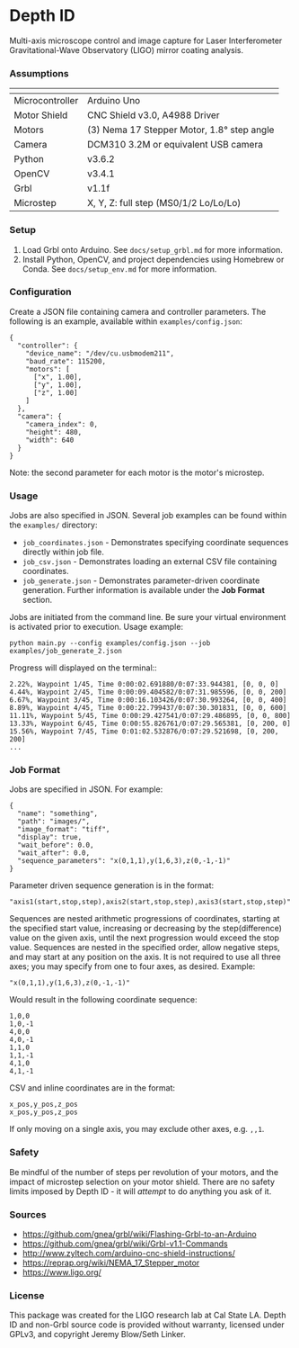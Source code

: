 # Depth ID

Multi-axis microscope control and image capture for Laser Interferometer 
Gravitational-Wave Observatory (LIGO) mirror coating analysis.

### Assumptions

[]() | []()
--- | ---
Microcontroller | Arduino Uno
Motor Shield | CNC Shield v3.0, A4988 Driver 
Motors | (3) Nema 17 Stepper Motor, 1.8° step angle
Camera | DCM310 3.2M or equivalent USB camera
Python | v3.6.2
OpenCV | v3.4.1
Grbl | v1.1f
Microstep | X, Y, Z: full step (MS0/1/2 Lo/Lo/Lo)

### Setup

1. Load Grbl onto Arduino. See `docs/setup_grbl.md` for more information.
2. Install Python, OpenCV, and project dependencies using Homebrew or Conda. 
    See `docs/setup_env.md` for more information. 

### Configuration

Create a JSON file containing camera and controller parameters. The following
is an example, available within `examples/config.json`:

    {
      "controller": {
        "device_name": "/dev/cu.usbmodem211",
        "baud_rate": 115200,
        "motors": [
          ["x", 1.00],
          ["y", 1.00],
          ["z", 1.00]
        ]
      },
      "camera": {
        "camera_index": 0,
        "height": 480,
        "width": 640
      }
    }
    
Note: the second parameter for each motor is the motor's microstep.

### Usage

Jobs are also specified in JSON. Several job examples can be found within the `examples/`
directory:

* `job_coordinates.json` - Demonstrates specifying coordinate sequences directly within job file.
* `job_csv.json` - Demonstrates loading an external CSV file containing coordinates.
* `job_generate.json` - Demonstrates parameter-driven coordinate generation. Further 
    information is available under the **Job Format** section. 
    
Jobs are initiated from the command line. Be sure your virtual environment is activated
prior to execution. Usage example:

    python main.py --config examples/config.json --job examples/job_generate_2.json

Progress will displayed on the terminal::

    2.22%, Waypoint 1/45, Time 0:00:02.691880/0:07:33.944381, [0, 0, 0]
    4.44%, Waypoint 2/45, Time 0:00:09.404582/0:07:31.985596, [0, 0, 200]
    6.67%, Waypoint 3/45, Time 0:00:16.103426/0:07:30.993264, [0, 0, 400]
    8.89%, Waypoint 4/45, Time 0:00:22.799437/0:07:30.301831, [0, 0, 600]
    11.11%, Waypoint 5/45, Time 0:00:29.427541/0:07:29.486895, [0, 0, 800]
    13.33%, Waypoint 6/45, Time 0:00:55.826761/0:07:29.565381, [0, 200, 0]
    15.56%, Waypoint 7/45, Time 0:01:02.532876/0:07:29.521698, [0, 200, 200]
    ...
    
### Job Format

Jobs are specified in JSON. For example:

    {
      "name": "something",
      "path": "images/",
      "image_format": "tiff",
      "display": true,
      "wait_before": 0.0,
      "wait_after": 0.0,
      "sequence_parameters": "x(0,1,1),y(1,6,3),z(0,-1,-1)"
    }

Parameter driven sequence generation is in the format:

    "axis1(start,stop,step),axis2(start,stop,step),axis3(start,stop,step)"

Sequences are nested arithmetic progressions of coordinates, starting at the
specified start value, increasing or decreasing by the step(difference) value
on the given axis, until the next progression would exceed the stop value. 
Sequences are nested in the specified order, allow negative steps, and may 
start at any position on the axis. It is not required to use all three axes; 
you may specify from one to four axes, as desired.
Example:

    "x(0,1,1),y(1,6,3),z(0,-1,-1)"

Would result in the following coordinate sequence:

    1,0,0
    1,0,-1
    4,0,0
    4,0,-1
    1,1,0
    1,1,-1
    4,1,0
    4,1,-1
    
CSV and inline coordinates are in the format:

    x_pos,y_pos,z_pos
    x_pos,y_pos,z_pos
    
If only moving on a single axis, you may exclude other axes, e.g. `,,1`. 

### Safety

Be mindful of the number of steps per revolution of your motors, and the impact of microstep
selection on your motor shield. There are no safety limits imposed by Depth ID - it will 
_attempt_ to do anything you ask of it. 

### Sources

* https://github.com/gnea/grbl/wiki/Flashing-Grbl-to-an-Arduino
* https://github.com/gnea/grbl/wiki/Grbl-v1.1-Commands
* http://www.zyltech.com/arduino-cnc-shield-instructions/
* https://reprap.org/wiki/NEMA_17_Stepper_motor
* https://www.ligo.org/

### License

This package was created for the LIGO research lab at Cal State LA. Depth ID and non-Grbl 
source code is provided without warranty, licensed under GPLv3, and copyright 
Jeremy Blow/Seth Linker. 